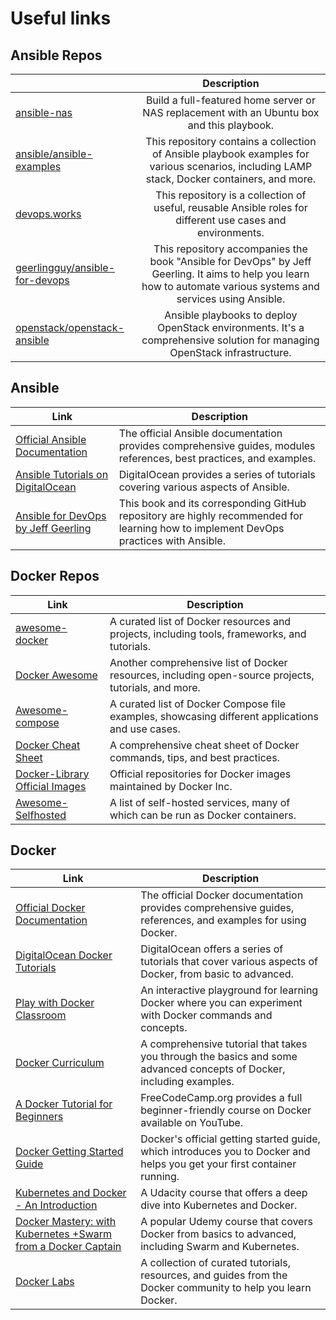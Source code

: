 # Useful links

## Ansible Repos

|                                                                         |                                        Description                                        |
|-------------------------------------------------------------------------|:-----------------------------------------------------------------------------------------:| 
| [ansible-nas](https://github.com/anarion80/ansible-nas)                 |Build a full-featured home server or NAS replacement with an Ubuntu box and this playbook. | 
| [ansible/ansible-examples](https://github.com/ansible/ansible-examples) |This repository contains a collection of Ansible playbook examples for various scenarios, including LAMP stack, Docker containers, and more.| 
| [devops.works](https://github.com/devops-works) |This repository is a collection of useful, reusable Ansible roles for different use cases and environments. | 
| [geerlingguy/ansible-for-devops](https://github.com/geerlingguy/ansible-for-devops) |This repository accompanies the book "Ansible for DevOps" by Jeff Geerling. It aims to help you learn how to automate various systems and services using Ansible. | 
| [openstack/openstack-ansible](https://github.com/openstack/openstack-ansible) |Ansible playbooks to deploy OpenStack environments. It's a comprehensive solution for managing OpenStack infrastructure.| 

## Ansible
| Link                                                        | Description                                                                                                         |
|-------------------------------------------------------------|---------------------------------------------------------------------------------------------------------------------|
| [Official Ansible Documentation](https://docs.ansible.com/) | The official Ansible documentation provides comprehensive guides, modules references, best practices, and examples. |
| [Ansible Tutorials on DigitalOcean](https://www.digitalocean.com/community/tags/ansible?type=tutorial) | DigitalOcean provides a series of tutorials covering various aspects of Ansible.                                    |
| [Ansible for DevOps by Jeff Geerling](https://www.ansiblefordevops.com/) | This book and its corresponding GitHub repository are highly recommended for learning how to implement DevOps practices with Ansible. |

## Docker Repos
| Link                                                                 | Description                                                                                                       |
|----------------------------------------------------------------------|-------------------------------------------------------------------------------------------------------------------|
| [awesome-docker](https://github.com/veggiemonk/awesome-docker)       | A curated list of Docker resources and projects, including tools, frameworks, and tutorials.                      |
| [Docker Awesome](https://awesomerank.github.io/lists/onurakpolat/awesome-bigdata.html)      | Another comprehensive list of Docker resources, including open-source projects, tutorials, and more.               |
| [Awesome-compose](https://github.com/docker/awesome-compose)         | A curated list of Docker Compose file examples, showcasing different applications and use cases.                  |
| [Docker Cheat Sheet](https://github.com/wsargent/docker-cheat-sheet) | A comprehensive cheat sheet of Docker commands, tips, and best practices.                                          |
| [Docker-Library Official Images](https://github.com/docker-library/official-images) | Official repositories for Docker images maintained by Docker Inc.                                                  |
| [Awesome-Selfhosted](https://github.com/awesome-selfhosted/awesome-selfhosted) | A list of self-hosted services, many of which can be run as Docker containers.                                     |

## Docker
| Link                                                                 | Description                                                                                                         |
|----------------------------------------------------------------------|---------------------------------------------------------------------------------------------------------------------|
| [Official Docker Documentation](https://docs.docker.com/)            | The official Docker documentation provides comprehensive guides, references, and examples for using Docker.         |
| [DigitalOcean Docker Tutorials](https://www.digitalocean.com/community/tags/docker?type=tutorials) | DigitalOcean offers a series of tutorials that cover various aspects of Docker, from basic to advanced.             |
| [Play with Docker Classroom](https://training.play-with-docker.com/) | An interactive playground for learning Docker where you can experiment with Docker commands and concepts.            |
| [Docker Curriculum](https://docker-curriculum.com/)                  | A comprehensive tutorial that takes you through the basics and some advanced concepts of Docker, including examples. |
| [A Docker Tutorial for Beginners](https://www.youtube.com/watch?v=fqMOX6JJhGo) | FreeCodeCamp.org provides a full beginner-friendly course on Docker available on YouTube.                           |
| [Docker Getting Started Guide](https://docs.docker.com/get-started/) | Docker's official getting started guide, which introduces you to Docker and helps you get your first container running. |
| [Kubernetes and Docker - An Introduction](https://www.udacity.com/course/kubernetes-and-docker-deep-dive--ud099) | A Udacity course that offers a deep dive into Kubernetes and Docker.                                                 |
| [Docker Mastery: with Kubernetes +Swarm from a Docker Captain](https://www.udemy.com/course/docker-mastery/) | A popular Udemy course that covers Docker from basics to advanced, including Swarm and Kubernetes.                  |
| [Docker Labs](https://github.com/docker/labs)                       | A collection of curated tutorials, resources, and guides from the Docker community to help you learn Docker.         |
